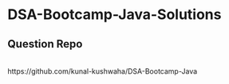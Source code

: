 # DSA-Bootcamp-Java-Solutions
## Question Repo 
<br />
https://github.com/kunal-kushwaha/DSA-Bootcamp-Java
